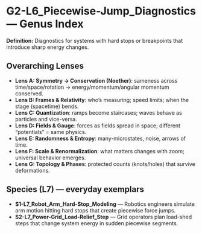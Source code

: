 # G2-L6_Piecewise-Jump_Diagnostics — Genus Index
**Definition:** Diagnostics for systems with hard stops or breakpoints that introduce sharp energy changes.

## Overarching Lenses

- **Lens A: Symmetry -> Conservation (Noether)**: sameness across time/space/rotation → energy/momentum/angular momentum conserved.
- **Lens B: Frames & Relativity**: who’s measuring; speed limits; when the stage (spacetime) bends.
- **Lens C: Quantization**: ramps become staircases; waves behave as particles and vice-versa.
- **Lens D: Fields & Gauge**: forces as fields spread in space; different “potentials” = same physics.
- **Lens E: Randomness & Entropy**: many-microstates, noise, arrows of time.
- **Lens F: Scale & Renormalization**: what matters changes with zoom; universal behavior emerges.
- **Lens G: Topology & Phases**: protected counts (knots/holes) that survive deformations.

## Species (L7) — everyday exemplars
- **S1-L7_Robot_Arm_Hard-Stop_Modeling** — Robotics engineers simulate arm motion hitting hard stops that create piecewise force jumps.
- **S2-L7_Power-Grid_Load-Relief_Step** — Grid operators plan load-shed steps that change system energy in sudden piecewise segments.
